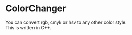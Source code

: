 # ColorChanger
You can convert rgb, cmyk or hsv to any other color style.<br/>
This is written in C++.<br/>


